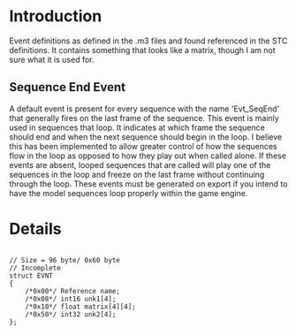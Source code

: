 # Introduction #

Event definitions as defined in the .m3 files and found referenced in the STC definitions. It contains something that looks like a matrix, though I am not sure what it is used for.

## Sequence End Event ##
A default event is present for every sequence with the name 'Evt\_SeqEnd' that generally fires on the last frame of the sequence. This event is mainly used in sequences that loop. It indicates at which frame the sequence should end and when the next sequence should begin in the loop. I believe this has been implemented to allow greater control of how the sequences flow in the loop as opposed to how they play out when called alone. If these events are absent, looped sequences that are called will play one of the sequences in the loop and freeze on the last frame without continuing through the loop. These events must be generated on export if you intend to have the model sequences loop properly within the game engine.

# Details #

```

// Size = 96 byte/ 0x60 byte
// Incomplete
struct EVNT
{
    /*0x00*/ Reference name;
    /*0x08*/ int16 unk1[4];
    /*0x10*/ float matrix[4][4];
    /*0x50*/ int32 unk2[4];
};

```